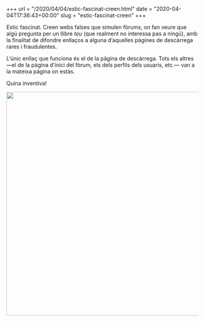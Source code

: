 +++
url = "/2020/04/04/estic-fascinat-creen.html"
date = "2020-04-04T17:36:43+00:00"
slug = "estic-fascinat-creen"
+++

Estic fascinat. Creen webs falses que simulen fòrums, on fan veure que algú pregunta per un llibre *teu* (que realment no interessa pas a ningú), amb la finalitat de difondre enllaços a alguna d’aquelles pàgines de descàrrega rares i fraudulentes.

L’únic enllaç que funciona és el de la pàgina de descàrrega. Tots els altres —el de la pàgina d'inici del fòrum, els dels perfils dels usuaris, etc.— van a la mateixa pàgina on estàs.

Quina inventiva!

<img src="/uploads/2020/63e4acbe80.png" width="600" height="586" alt="" />
